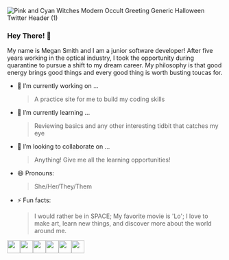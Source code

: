 ![Pink and Cyan Witches Modern Occult Greeting  Generic Halloween Twitter Header (1)](https://user-images.githubusercontent.com/71784488/121218597-bcba1400-c837-11eb-9719-73eaa1613f7b.png)


### Hey There! 👋

My name is Megan Smith and I am a junior software developer! After five years working in the optical industry, I took the opportunity during quarantine to pursue a shift to my dream career. My philosophy is that good energy brings good things and every good thing is worth busting toucas for. 


- 🔭 I’m currently working on ...
    > A practice site for me to build my coding skills
- 🌱 I’m currently learning ...
    > Reviewing basics and any other interesting tidbit that catches my eye
- 👯 I’m looking to collaborate on ...
    > Anything! Give me all the learning opportunities!
- 😄 Pronouns: 
    > She/Her/They/Them
- ⚡ Fun facts: 
    >I would rather be in SPACE; My favorite movie is 'Lo'; I love to make art, learn new things, and discover more about the world around me. 




<img src="https://user-images.githubusercontent.com/71784488/121221832-d1e47200-c83a-11eb-827c-e1ca16a080d3.png" width="30" height="30" /><img src="https://user-images.githubusercontent.com/71784488/121222971-e1b08600-c83b-11eb-897c-70c2e03cc9af.png" width="30" height="30" /><img src="https://user-images.githubusercontent.com/71784488/121224647-a020da80-c83d-11eb-9cf1-7c964fc28a8c.png" width="30" height="30" /><img src="https://user-images.githubusercontent.com/71784488/121223436-613e5500-c83c-11eb-9fa7-8a6ae7e09486.png" width="30" height="30" /><img src="https://user-images.githubusercontent.com/71784488/121223981-f3465d80-c83c-11eb-83c9-ced39aeafe7f.png" width="30" height="30" /><img src="https://user-images.githubusercontent.com/71784488/121224163-2557bf80-c83d-11eb-8725-f34b10c7e612.png" width="30" height="30" />


